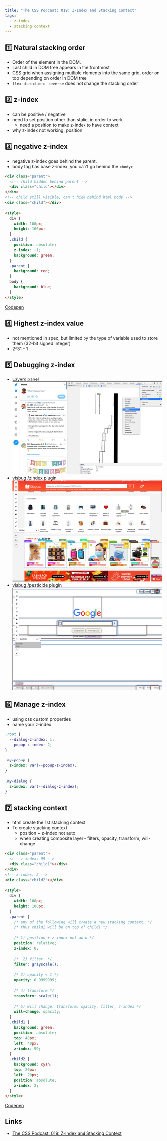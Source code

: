 ```yaml
---
title: "The CSS Podcast: 019: Z-Index and Stacking Context"
tags:
  - z-index
  - stacking context
---
```


## 1️⃣ Natural stacking order

- Order of the element in the DOM.
- Last child in DOM tree appears in the frontmost
- CSS grid when assigning mutliple elements into the same grid, order on top depending on order in DOM tree
- `flex-direction: reverse` does not change the stacking order

## 2️⃣ z-index

- can be positive / negative
- need to set position other than static, in order to work
  - need a position to make z-index to have context
- why z-index not working, position

## 3️⃣ negative z-index

- negative z-index goes behind the parent.
- body tag has base z-index, you can't go behind the `<body>`

```html
<div class="parent">
  <!-- child hidden behind parent -->
  <div class="child"></div>
</div>
<!-- child still visible, can't hide behind html body -->
<div class="child"></div>

<style>
  div {
    width: 100px;
    height: 100px;
  }
  .child {
    position: absolute;
    z-index: -1;
    background: green;
  }
  .parent {
    background: red;
  }
  body {
    background: blue;
  }
</style>
```

[Codepen](https://codepen.io/tanhauhau/pen/WNwvraL)

## 4️⃣ Highest z-index value

- not mentioned in spec, but limited by the type of variable used to store them (32-bit signed integer)
- 2^31 - 1

## 5️⃣ Debugging z-index

- Layers panel ![](./screenshots/layers-panel.png)
- visbug /zindex plugin ![](./screenshots/visbug-zindex.png)
- visbug /pesticide plugin ![](./screenshots/visbug-pesticide.png)

## 6️⃣ Manage z-index

- using css custom properties
- name your z-index

```css
:root {
  --dialog-z-index: 1;
  --popup-z-index: 2;
}

.my-popup {
  z-index: var(--popup-z-index);
}

.my-dialog {
  z-index: var(--dialog-z-index);
}
```

## 7️⃣ stacking context

- html create the 1st stacking context
- To create stacking context
  - position + z-index not auto
  - when creating composite layer - filters, opacity, transform, will-change

```html
<div class="parent">
  <!-- z-index: 99 -->
  <div class="child1"></div>
</div>
<!-- z-index: 2 -->
<div class="child2"></div>

<style>
  div {
    width: 100px;
    height: 100px;
  }
  .parent {
    /* any of the following will create a new stacking context, */
    /* thus child2 will be on top of child1 */

    /* 1) position + z-index not auto */
    position: relative;
    z-index: 0;

    /*  2) filter  */
    filter: grayscale();

    /* 3) opacity < 1 */
    opacity: 0.9999999;

    /* 4) transform */
    transform: scale(1);

    /* 5) will change: transform, opacity, filter, z-index */
    will-change: opacity;
  }
  .child1 {
    background: green;
    position: absolute;
    top: 40px;
    left: 40px;
    z-index: 99;
  }
  .child2 {
    background: cyan;
    top: 20px;
    left: 20px;
    position: absolute;
    z-index: 2;
  }
</style>
```

[Codepen](https://codepen.io/tanhauhau/pen/NWNqxEe)

## Links

- [The CSS Podcast: 019: Z-Index and Stacking Context](https://podcasts.google.com/feed/aHR0cHM6Ly90aGVjc3Nwb2RjYXN0LmxpYnN5bi5jb20vcnNz/episode/NmZmNzlmOTgtNmM2NS00MjVhLWE0M2UtNTY1YmY4MjYxODU5?sa=X&ved=2ahUKEwiH-uH7_YzrAhWlGbcAHWJKBHcQkfYCegQIARAF)
